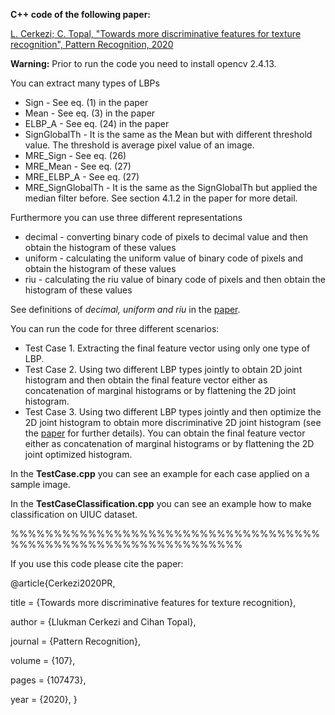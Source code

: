 
**C++ code of the following paper:**

[L. Cerkezi; C. Topal, "Towards more discriminative features for texture recognition", Pattern Recognition, 2020](https://www.sciencedirect.com/science/article/abs/pii/S0031320320302764)


**Warning:** Prior to run the code you need to install opencv 2.4.13.

You can extract many types of LBPs

- Sign - See eq. (1) in the paper
- Mean - See eq. (3) in the paper
- ELBP_A - See eq. (24) in the paper
- SignGlobalTh - It is the same as the Mean but with different threshold value. The threshold is average pixel value of an image.
- MRE_Sign - See eq. (26)
- MRE_Mean - See eq. (27)
- MRE_ELBP_A - See eq. (27)
- MRE_SignGlobalTh - It is the same as the SignGlobalTh but applied the median filter before. See section 4.1.2 in the paper for more detail.

Furthermore you can use three different representations 

- decimal - converting binary code of pixels to decimal value and then obtain the histogram of these values 
- uniform - calculating the uniform value of binary code of pixels and obtain the histogram of these values 
- riu - calculating the riu value of binary code of pixels and then obtain the histogram of these values 

See definitions of *decimal, uniform and riu* in the [paper](https://www.sciencedirect.com/science/article/abs/pii/S0031320320302764).

You can run the code for three different scenarios:
- Test Case 1. Extracting the final feature vector using only one type of LBP.
- Test Case 2. Using two different LBP types jointly to obtain 2D joint histogram and then obtain the final feature vector either as concatenation of marginal histograms or by flattening the 2D joint histogram.
- Test Case 3. Using two different LBP types jointly and then optimize the 2D joint histogram to obtain more discriminative 2D joint histogram (see the [paper]((https://www.sciencedirect.com/science/article/abs/pii/S0031320320302764)) for further details). You can obtain the final feature vector either as concatenation of marginal histograms or by flattening the 2D joint optimized histogram.

In the **TestCase.cpp** you can see an example for each case applied on a sample image.

In the **TestCaseClassification.cpp** you can see an example how to make classification on UIUC dataset.



%%%%%%%%%%%%%%%%%%%%%%%%%%%%%%%%%%%%%%%%%%%%%%%%%%%%%%%%%%%%%%%

If you use this code please cite the paper:

@article{Cerkezi2020PR,

title = {Towards more discriminative features for texture recognition},

author = {Llukman Cerkezi and Cihan Topal},

journal = {Pattern Recognition},

volume = {107},

pages = {107473},

year = {2020},
}
